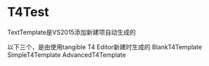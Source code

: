 # T4Test
TextTemplate是VS2015添加新建项自动生成的

以下三个，是由使用tangible T4 Editor新建时生成的
BlankT4Template
SimpleT4Template
AdvancedT4Template
